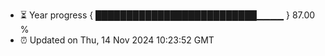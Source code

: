 - ⏳ Year progress { ██████████████████████████▁▁▁▁ } 87.00 %
- ⏰ Updated on Thu, 14 Nov 2024 10:23:52 GMT

